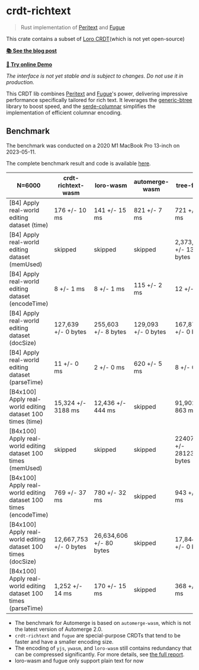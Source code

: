 # crdt-richtext

> Rust implementation of [Peritext](https://www.inkandswitch.com/peritext/) and
> [Fugue](https://arxiv.org/abs/2305.00583)

This crate contains a subset of [Loro CRDT](https://loro.dev/)(which is not yet
open-source)

[**📚 See the blog post**](https://loro-dev.notion.site/crdt-richtext-Rust-implementation-of-Peritext-and-Fugue-c49ef2a411c0404196170ac8daf066c0)

[**🎨 Try online Demo**](https://crdt-richtext-quill-demo.vercel.app/)

_The interface is not yet stable and is subject to changes. Do not use it in
production._

This CRDT lib combines [Peritext](https://inkandswitch.com/peritext) and
[Fugue](https://arxiv.org/abs/2305.00583)'s power, delivering impressive
performance specifically tailored for rich text. It leverages the
[generic-btree](https://github.com/loro-dev/generic-btree) library to boost
speed, and the [serde-columnar](https://github.com/loro-dev/columnar) simplifies
the implementation of efficient columnar encoding.

## Benchmark

The benchmark was conducted on a 2020 M1 MacBook Pro 13-inch on 2023-05-11.

The complete benchmark result and code is available
[here](https://github.com/zxch3n/fugue-bench/blob/main/results_table.md).

| N=6000                                                           | crdt-richtext-wasm     | loro-wasm               | automerge-wasm      | tree-fugue                  | yjs                          | ywasm               |
| ---------------------------------------------------------------- | ---------------------- | ----------------------- | ------------------- | --------------------------- | ---------------------------- | ------------------- |
| [B4] Apply real-world editing dataset (time)                     | 176 +/- 10 ms          | 141 +/- 15 ms           | 821 +/- 7 ms        | 721 +/- 15 ms               | 1,114 +/- 33 ms              | 23,419 +/- 102 ms   |
| [B4] Apply real-world editing dataset (memUsed)                  | skipped                | skipped                 | skipped             | 2,373,909 +/- 13725 bytes   | 3,480,708 +/- 168887 bytes   | skipped             |
| [B4] Apply real-world editing dataset (encodeTime)               | 8 +/- 1 ms             | 8 +/- 1 ms              | 115 +/- 2 ms        | 12 +/- 0 ms                 | 12 +/- 1 ms                  | 6 +/- 1 ms          |
| [B4] Apply real-world editing dataset (docSize)                  | 127,639 +/- 0 bytes    | 255,603 +/- 8 bytes     | 129,093 +/- 0 bytes | 167,873 +/- 0 bytes         | 159,929 +/- 0 bytes          | 159,929 +/- 0 bytes |
| [B4] Apply real-world editing dataset (parseTime)                | 11 +/- 0 ms            | 2 +/- 0 ms              | 620 +/- 5 ms        | 8 +/- 0 ms                  | 43 +/- 3 ms                  | 40 +/- 3 ms         |
| [B4x100] Apply real-world editing dataset 100 times (time)       | 15,324 +/- 3188 ms     | 12,436 +/- 444 ms       | skipped             | 91,902 +/- 863 ms           | 112,563 +/- 3861 ms          | skipped             |
| [B4x100] Apply real-world editing dataset 100 times (memUsed)    | skipped                | skipped                 | skipped             | 224076566 +/- 2812359 bytes | 318807378 +/- 15737245 bytes | skipped             |
| [B4x100] Apply real-world editing dataset 100 times (encodeTime) | 769 +/- 37 ms          | 780 +/- 32 ms           | skipped             | 943 +/- 52 ms               | 297 +/- 16 ms                | skipped             |
| [B4x100] Apply real-world editing dataset 100 times (docSize)    | 12,667,753 +/- 0 bytes | 26,634,606 +/- 80 bytes | skipped             | 17,844,936 +/- 0 bytes      | 15,989,245 +/- 0 bytes       | skipped             |
| [B4x100] Apply real-world editing dataset 100 times (parseTime)  | 1,252 +/- 14 ms        | 170 +/- 15 ms           | skipped             | 368 +/- 13 ms               | 1,335 +/- 238 ms             | skipped             |

- The benchmark for Automerge is based on `automerge-wasm`, which is not the
  latest version of Automerge 2.0.
- `crdt-richtext` and `fugue` are special-purpose CRDTs that tend to be faster
  and have a smaller encoding size.
- The encoding of `yjs`, `ywasm`, and `loro-wasm` still contains redundancy that
  can be compressed significantly. For more details, see
  [the full report](https://loro.dev/docs/performance/docsize).
- loro-wasm and fugue only support plain text for now
